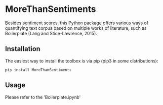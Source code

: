 # MoreThanSentiments
Besides sentiment scores, this Python package offers various ways of quantifying text corpus based on multiple works of literature, such as Boilerplate (Lang and Stice-Lawrence, 2015).

## Installation

The easiest way to install the toolbox is via pip (pip3 in some
distributions):

    pip install MoreThanSentiments
    

## Usage

Please refer to the 'Boilerplate.ipynb'
